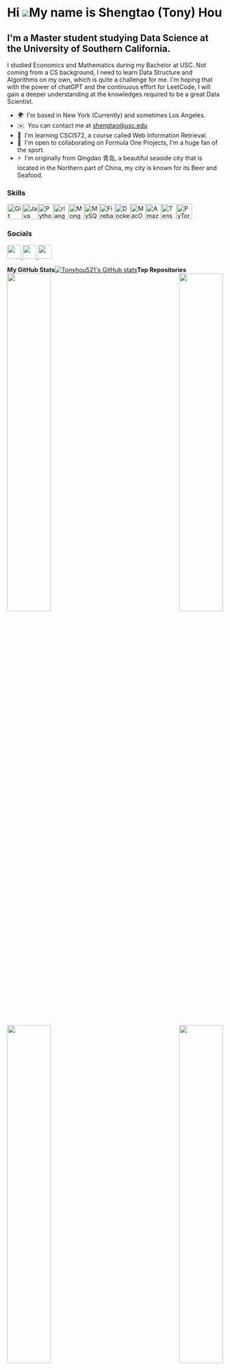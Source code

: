 Hi ![](https://user-images.githubusercontent.com/18350557/176309783-0785949b-9127-417c-8b55-ab5a4333674e.gif)My name is Shengtao (Tony) Hou
===========================================================================================================================================

I'm a Master student studying Data Science at the University of Southern California.
------------------------------------------------------------------------------------

I studied Economics and Mathematics during my Bachelor at USC. Not coming from a CS background, I need to learn Data Structure and Algorithms on my own, which is quite a challenge for me. I'm hoping that with the power of chatGPT and the continuous effort for LeetCode, I will gain a deeper understanding at the knowledges required to be a great Data Scientist.

*   🌍  I'm based in New York (Currently) and sometimes Los Angeles.
*   ✉️  You can contact me at [shengtao@usc.edu](mailto:shengtao@usc.edu)
*   🧠  I'm learning CSCI572, a course called Web Information Retrieval.
*   🤝  I'm open to collaborating on Formula One Projects, I'm a huge fan of the sport.
*   ⚡  I'm originally from Qingdao 青岛, a beautiful seaside city that is located in the Northern part of China, my city is known for its Beer and Seafood.

### Skills 
<p align="left">
<a href="https://git-scm.com/" target="_blank" rel="noreferrer"><img src="https://raw.githubusercontent.com/danielcranney/readme-generator/main/public/icons/skills/git-colored.svg" width="36" height="36" alt="Git" /></a><a href="https://www.oracle.com/java/" target="_blank" rel="noreferrer"><img src="https://raw.githubusercontent.com/danielcranney/readme-generator/main/public/icons/skills/java-colored.svg" width="36" height="36" alt="Java" /></a><a href="https://www.python.org/" target="_blank" rel="noreferrer"><img src="https://raw.githubusercontent.com/danielcranney/readme-generator/main/public/icons/skills/python-colored.svg" width="36" height="36" alt="Python" /></a><a href="https://www.r-project.org/" target="_blank" rel="noreferrer"><img src="https://raw.githubusercontent.com/danielcranney/readme-generator/main/public/icons/skills/rlang-colored.svg" width="36" height="36" alt="rlang" /></a><a href="https://www.mongodb.com/" target="_blank" rel="noreferrer"><img src="https://raw.githubusercontent.com/danielcranney/readme-generator/main/public/icons/skills/mongodb-colored.svg" width="36" height="36" alt="MongoDB" /></a><a href="https://www.mysql.com/" target="_blank" rel="noreferrer"><img src="https://raw.githubusercontent.com/danielcranney/readme-generator/main/public/icons/skills/mysql-colored.svg" width="36" height="36" alt="MySQL" /></a><a href="https://firebase.google.com/" target="_blank" rel="noreferrer"><img src="https://raw.githubusercontent.com/danielcranney/readme-generator/main/public/icons/skills/firebase-colored.svg" width="36" height="36" alt="Firebase" /></a><a href="https://www.docker.com/" target="_blank" rel="noreferrer"><img src="https://raw.githubusercontent.com/danielcranney/readme-generator/main/public/icons/skills/docker-colored.svg" width="36" height="36" alt="Docker" /></a><a href="https://apple.com" target="_blank" rel="noreferrer"><img src="https://raw.githubusercontent.com/danielcranney/readme-generator/main/public/icons/skills/macos-colored-dark.svg" width="36" height="36" alt="MacOS" /></a><a href="https://aws.amazon.com" target="_blank" rel="noreferrer"><img src="https://raw.githubusercontent.com/danielcranney/readme-generator/main/public/icons/skills/aws-colored-dark.svg" width="36" height="36" alt="Amazon Web Services" /></a><a href="https://www.tensorflow.org/" target="_blank" rel="noreferrer"><img src="https://raw.githubusercontent.com/danielcranney/readme-generator/main/public/icons/skills/tensorflow-colored.svg" width="36" height="36" alt="TensorFlow" /></a><a href="https://pytorch.org/" target="_blank" rel="noreferrer"><img src="https://raw.githubusercontent.com/danielcranney/readme-generator/main/public/icons/skills/pytorch-colored.svg" width="36" height="36" alt="PyTorch" /></a></p>
                    
### Socials


<p align="left">
  <a href="https://www.github.com/Tonyhou521" target="_blank" rel="noreferrer">
<picture>
<source media="(prefers-color-scheme: dark)" srcset="https://raw.githubusercontent.com/danielcranney/readme-generator/main/public/icons/socials/github-dark.svg" />
<source media="(prefers-color-scheme: light)" srcset="https://raw.githubusercontent.com/danielcranney/readme-generator/main/public/icons/socials/github.svg" />
<img src="https://raw.githubusercontent.com/danielcranney/readme-generator/main/public/icons/socials/github.svg" width="32" height="32" />
</picture>
</a>
  <a href="http://www.instagram.com/tonyhou27588" target="_blank" rel="noreferrer">
<picture>
<source media="(prefers-color-scheme: dark)" srcset="undefined" />
<source media="(prefers-color-scheme: light)" srcset="https://raw.githubusercontent.com/danielcranney/readme-generator/main/public/icons/socials/instagram.svg" />
<img src="https://raw.githubusercontent.com/danielcranney/readme-generator/main/public/icons/socials/instagram.svg" width="32" height="32" />
</picture>
</a>
  <a href="https://www.linkedin.com/in/shengtao-tony-hou" target="_blank" rel="noreferrer">
<picture>
<source media="(prefers-color-scheme: dark)" srcset="https://raw.githubusercontent.com/danielcranney/readme-generator/main/public/icons/socials/linkedin-dark.svg" />
<source media="(prefers-color-scheme: light)" srcset="https://raw.githubusercontent.com/danielcranney/readme-generator/main/public/icons/socials/linkedin.svg" />
<img src="https://raw.githubusercontent.com/danielcranney/readme-generator/main/public/icons/socials/linkedin.svg" width="32" height="32" />
</picture>
</a></p><b>My GitHub Stats</b><a
  href="http://www.github.com/Tonyhou521"><img src="https://github-readme-stats.vercel.app/api?username=Tonyhou521&show_icons=true&hide=&count_private=true&title_color=14b8a6&text_color=ffffff&icon_color=14b8a6&bg_color=181824&hide_border=true&show_icons=true" alt="Tonyhou521's GitHub stats" /></a><b>Top Repositories</b><div width="100%" align="center"><a href="https://github.com/Tonyhou521/FoodSentimentalAnalysis" align="left"><img align="left" width="45%" src="https://github-readme-stats.vercel.app/api/pin/?username=Tonyhou521&repo=FoodSentimentalAnalysis&title_color=14b8a6&text_color=ffffff&icon_color=14b8a6&bg_color=181824&hide_border=true&locale=en" /></a><a href="https://github.com/Tonyhou521/MachineLearningNotebook" align="right"><img align="right" width="45%" src="https://github-readme-stats.vercel.app/api/pin/?username=Tonyhou521&repo=MachineLearningNotebook&title_color=14b8a6&text_color=ffffff&icon_color=14b8a6&bg_color=181824&hide_border=true&locale=en" /></a></div><br /><br /><br /><br /><br /><br /><br /><br /><br /><br /><br /><br /><div width="100%" align="center"><a href="https://github.com/Tonyhou521/DSCI551Fall2022" align="left"><img align="left" width="45%" src="https://github-readme-stats.vercel.app/api/pin/?username=Tonyhou521&repo=DSCI551Fall2022&title_color=14b8a6&text_color=ffffff&icon_color=14b8a6&bg_color=181824&hide_border=true&locale=en" /></a><a href="https://github.com/Tonyhou521/DSCI553Spring2023" align="right"><img align="right" width="45%" src="https://github-readme-stats.vercel.app/api/pin/?username=Tonyhou521&repo=DSCI553Spring2023&title_color=14b8a6&text_color=ffffff&icon_color=14b8a6&bg_color=181824&hide_border=true&locale=en" /></a></div>
